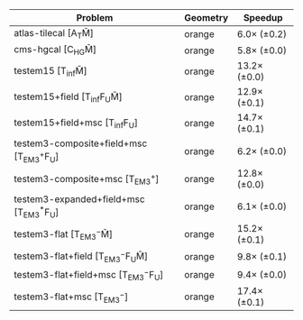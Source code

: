 | Problem                                                        | Geometry |      Speedup |
| -------------------------------------------------------------- | -------- | ------------ |
| atlas-tilecal [A$_\mathrm{T}$M̃]                               | orange   |  6.0× (±0.2) |
| cms-hgcal [C$_\mathrm{HG}$M̃]                                  | orange   |  5.8× (±0.0) |
| testem15 [T$_\mathrm{inf}$M̃]                                  | orange   | 13.2× (±0.0) |
| testem15+field [T$_\mathrm{inf}$F$_\mathrm{U}$M̃]              | orange   | 12.9× (±0.1) |
| testem15+field+msc [T$_\mathrm{inf}$F$_\mathrm{U}$]            | orange   | 14.7× (±0.1) |
| testem3-composite+field+msc [T$_\mathrm{EM3}^+$F$_\mathrm{U}$] | orange   |  6.2× (±0.0) |
| testem3-composite+msc [T$_\mathrm{EM3}^+$]                     | orange   | 12.8× (±0.0) |
| testem3-expanded+field+msc [T$_\mathrm{EM3}^*$F$_\mathrm{U}$]  | orange   |  6.1× (±0.0) |
| testem3-flat [T$_\mathrm{EM3}^-$M̃]                            | orange   | 15.2× (±0.1) |
| testem3-flat+field [T$_\mathrm{EM3}^-$F$_\mathrm{U}$M̃]        | orange   |  9.8× (±0.1) |
| testem3-flat+field+msc [T$_\mathrm{EM3}^-$F$_\mathrm{U}$]      | orange   |  9.4× (±0.0) |
| testem3-flat+msc [T$_\mathrm{EM3}^-$]                          | orange   | 17.4× (±0.1) |
